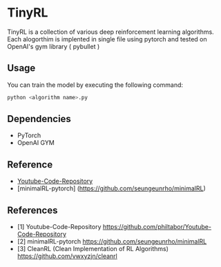 # TinyRL  
TinyRL is a collection of various deep reinforcement learning algorithms. Each alogorthim is implented in single file using pytorch and tested on OpenAI's gym library ( pybullet )

## Usage
You can train the model by executing the following command:
```bash
python <algorithm name>.py 
```
<!---
Implementation of the algorithms are benchmarked againts Openai gym the cart pole problem.

<p align="center">
	<img src="results/cartpole.gif" width="200" /> 
</p>

## Parameters
Parameters are not 'optimized', I just picked some off-the-shelf-parameters
- activation: ReLu
- optimizer: Adam
- learning rate : 0.003  
- DQN: Trained for 300 episodes, updated every 64 time steps
  - batch size: 64
  - epsilon: 1
  - minimmum epsilon = 0.05
  - epsilon decay = 5e-4
- PPO: Trained for 100000 times steps, updated every 1200 time steps
  - gamma = 0.99
  - lambda = 0.95
  - epoch = 4
  - clip = 0.2
## Results

<table align="center">
  <tr>
    <td> <img src="results/DQN.png" width="250"/> </td>
    <td> <img src="results/PPO.png" width="250"/> </td>
   </tr> 
   <tr>
      <td> DQN: Deep Q-learning </td>
      <td> PPO: Proximal policy optimization </td>
  </tr>
</table>
--->

## Dependencies
- PyTorch
- OpenAI GYM

## Reference 
- [Youtube-Code-Repository](https://github.com/philtabor/Youtube-Code-Repository)
- [minimalRL-pytorch] (https://github.com/seungeunrho/minimalRL)


## References
- <a id="1">[1]</a> Youtube-Code-Repository https://github.com/philtabor/Youtube-Code-Repository
- <a id="2">[2]</a> minimalRL-pytorch https://github.com/seungeunrho/minimalRL
- <a id="3">[3]</a> CleanRL (Clean Implementation of RL Algorithms) https://github.com/vwxyzjn/cleanrl
